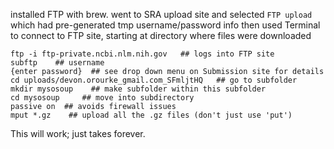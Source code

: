 installed FTP with brew.
went to SRA upload site and selected `FTP upload` which had pre-generated tmp username/password info
then used Terminal to connect to FTP site, starting at directory where files were downloaded

```
ftp -i ftp-private.ncbi.nlm.nih.gov   ## logs into FTP site
subftp    ## username
{enter password}  ## see drop down menu on Submission site for details
cd uploads/devon.orourke_gmail.com_SFmljtHQ   ## go to subfolder
mkdir mysosoup    ## make subfolder within this subfolder
cd mysosoup     ## move into subdirectory
passive on  ## avoids firewall issues
mput *.gz    ## upload all the .gz files (don't just use 'put')
```
This will work; just takes forever.
